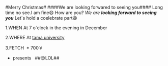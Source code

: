 #Merry Christmas#
####We are looking forwared to seeing you####
Long time no see.I am fine:smile: How are you? *We are __looking forward to seeing you__*
Let`s hold a coelebrate part:laughing:

1.WHEN At 7 o`clock in the evening in December

2.WHERE At [tama university](http://www.tama.ac.jp/)

3.FETCH
  * 700￥
  * presents
  
##:blush:LOL##
